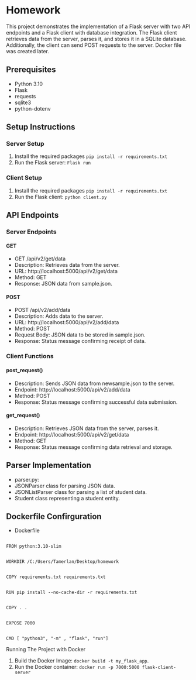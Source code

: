 # Homework
This project demonstrates the implementation of a Flask server 
with two API endpoints and a Flask client with database integration. 
The Flask client retrieves data from the server, parses it, 
and stores it in a SQLite database. Additionally, the client
can send POST requests to the server. Docker file was 
created later.


## Prerequisites

* Python 3.10
* Flask
* requests
* sqlite3
* python-dotenv

## Setup Instructions

### Server Setup

1. Install the required packages
`pip install -r requirements.txt`
2. Run the Flask server:
`Flask run`

### Client Setup

1. Install the required packages
`pip install -r requirements.txt`
2. Run the Flask client:
`python client.py`

## API Endpoints

### Server Endpoints

#### GET

* GET /api/v2/get/data
* Description: Retrieves data from the server.
* URL: http://localhost:5000/api/v2/get/data
* Method: GET
* Response: JSON data from sample.json.

#### POST

* POST /api/v2/add/data
* Description: Adds data to the server.
* URL: http://localhost:5000/api/v2/add/data
* Method: POST
* Request Body: JSON data to be stored in sample.json.
* Response: Status message confirming receipt of data.

### Client Functions

#### post_request()

* Description: Sends JSON data from newsample.json to the server.
* Endpoint: http://localhost:5000/api/v2/add/data
* Method: POST
* Response: Status message confirming successful data submission.

#### get_request()

* Description: Retrieves JSON data from the server, parses it.
* Endpoint: http://localhost:5000/api/v2/get/data
* Method: GET
* Response: Status message confirming data retrieval and storage.

## Parser Implementation

* parser.py:
* JSONParser class for parsing JSON data.
* JSONListParser class for parsing a list of student data.
* Student class representing a student entity.

## Dockerfile Confirguration

* Dockerfile


```FROM python:3.10-slim

FROM python:3.10-slim


WORKDIR /C:/Users/Tamerlan/Desktop/homework


COPY requirements.txt requirements.txt


RUN pip install --no-cache-dir -r requirements.txt


COPY . .


EXPOSE 7000


CMD [ "python3", "-m" , "flask", "run"]
```




Running The Project with Docker

1. Build the Docker Image:
`docker build -t my_flask_app`. 
2. Run the Docker container:
`docker run -p 7000:5000 flask-client-server`


